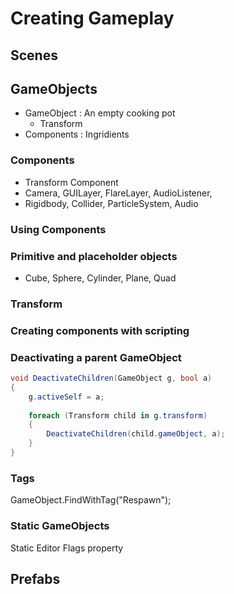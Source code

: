 # Creating Gameplay

## Scenes

## GameObjects

- GameObject : An empty cooking pot
  - Transform 
- Components : Ingridients

### Components

- Transform Component
- Camera, GUILayer, FlareLayer, AudioListener, 
- Rigidbody, Collider, ParticleSystem, Audio 

### Using Components


### Primitive and placeholder objects

- Cube, Sphere, Cylinder, Plane, Quad

### Transform 

### Creating components with scripting

### Deactivating a parent GameObject

```c#
void DeactivateChildren(GameObject g, bool a) 
{
    g.activeSelf = a;
    
    foreach (Transform child in g.transform) 
    {
        DeactivateChildren(child.gameObject, a);
    }
}
```

### Tags

GameObject.FindWithTag("Respawn");

### Static GameObjects

Static Editor Flags property


## Prefabs




